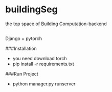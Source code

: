 # buildingSeg
the top space of Building Computation-backend

##
Django + pytorch

###Installation
- you need download torch
- pip install -r requirements.txt

###Run Project
- python manager.py runserver
